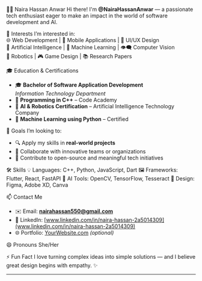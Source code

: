 👩‍💻 Naira Hassan Anwar
  Hi there! I'm **@NairaHassanAnwar** — a passionate tech enthusiast eager to make an impact in the world of software development and AI.  

👀 Interests
  I’m interested in:  
  🌐 Web Development | 📱 Mobile Applications | 🎨 UI/UX Design  
  🤖 Artificial Intelligence | 🧠 Machine Learning | 👁️‍🗨️ Computer Vision  
  🦾 Robotics | 🎮 Game Design | 📚 Research Papers  

🎓 Education & Certifications
  - 🎓 **Bachelor of Software Application Development**  
    *Information Technology Department*
  - 📜 **Programming in C++** – Code Academy  
  - 🤖 **AI & Robotics Certification** – Artificial Intelligence Technology Company  
  - 🧠 **Machine Learning using Python** – Certified

💼 Goals
  I’m looking to:
  - 🔍 Apply my skills in **real-world projects**
  - 🤝 Collaborate with innovative teams or organizations
  - 🚀 Contribute to open-source and meaningful tech initiatives
    
🛠️ Skills
  💡 Languages:   C++, Python, JavaScript, Dart
  🖼️ Frameworks:  Flutter, React, FastAPI
  🧠 AI Tools:    OpenCV, TensorFlow, Tesseract
  🎨 Design:      Figma, Adobe XD, Canva

📫 Contact Me
  - ✉️ Email: **nairahassan550@gmail.com**
  - 💼 LinkedIn: [www.linkedin.com/in/naira-hassan-2a5014309](www.linkedin.com/in/naira-hassan-2a5014309) 
  - 🌐 Portfolio: [YourWebsite.com](https://yourwebsite.com) *(optional)*

😄 Pronouns
  She/Her

⚡ Fun Fact
  I love turning complex ideas into simple solutions — and I believe great design begins with empathy. ✨

---

<!---
NairaHassanAnwar/NairaHassanAnwar is a ✨ special ✨ repository because its `README.md` (this file) appears on your GitHub profile.
You can click the Preview link to take a look at your changes.
--->
